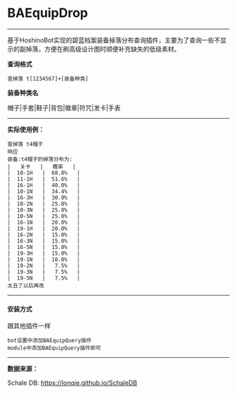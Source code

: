 # BAEquipDrop

___

基于HoshinoBot实现的碧蓝档案装备掉落分布查询插件，主要为了查询一些不显示的副掉落，方便在刷高级设计图时顺便补充缺失的低级素材。

**查询格式**

```
查掉落 t[1234567]+[装备种类]
```

**装备种类名**

帽子|手套|鞋子|背包|徽章|符咒|发卡|手表

___

**实际使用例：**

```
查掉落 t4帽子
响应
装备:t4帽子的掉落分布为:
|   关卡   |   概率   |
|  10-1H   |  68.8%   |
|  11-1H   |  51.6%   |
|  16-1H   |  40.0%   |
|  10-1N   |  34.4%   |
|  16-3H   |  30.0%   |
|  10-2N   |  25.8%   |
|  10-3N   |  25.8%   |
|  10-5N   |  25.8%   |
|  16-1N   |  20.0%   |
|  19-1H   |  20.0%   |
|  16-2N   |  15.0%   |
|  16-3N   |  15.0%   |
|  16-5N   |  15.0%   |
|  19-3H   |  15.0%   |
|  19-1N   |  10.0%   |
|  19-2N   |   7.5%   |
|  19-3N   |   7.5%   |
|  19-5N   |   7.5%   |
太丑了以后再改
```

___

#### 安装方式

跟其他插件一样

```
bot设置中添加BAEquipQuery插件
module中添加BAEquipQuery插件即可
```

___

**数据来源：**

Schale DB:  https://lonqie.github.io/SchaleDB
